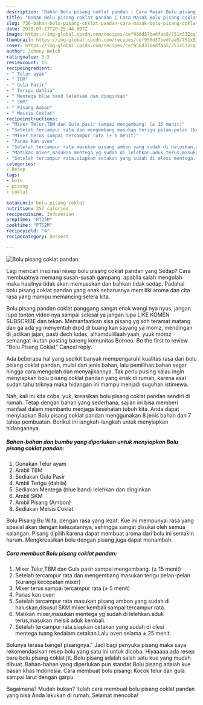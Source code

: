 ```yaml
---
description: "Bahan Bolu pisang coklat pandan | Cara Masak Bolu pisang coklat pandan Yang Enak Dan Lezat"
title: "Bahan Bolu pisang coklat pandan | Cara Masak Bolu pisang coklat pandan Yang Enak Dan Lezat"
slug: 736-bahan-bolu-pisang-coklat-pandan-cara-masak-bolu-pisang-coklat-pandan-yang-enak-dan-lezat
date: 2020-07-23T20:25:44.007Z
image: https://img-global.cpcdn.com/recipes/cef956d37bedfaa5/751x532cq70/bolu-pisang-coklat-pandan-foto-resep-utama.jpg
thumbnail: https://img-global.cpcdn.com/recipes/cef956d37bedfaa5/751x532cq70/bolu-pisang-coklat-pandan-foto-resep-utama.jpg
cover: https://img-global.cpcdn.com/recipes/cef956d37bedfaa5/751x532cq70/bolu-pisang-coklat-pandan-foto-resep-utama.jpg
author: Johnny Welch
ratingvalue: 3.5
reviewcount: 15
recipeingredient:
- " Telur ayam"
- " TBM"
- " Gula Pasir"
- " Terigu dahlia"
- " Mentega blue band lelehkan dan dinginkan"
- " SKM"
- " Pisang Ambon"
- " Meisis Coklat"
recipeinstructions:
- "Mixer Telur,TBM dan Gula pasir sampai mengembang. (± 15 menit)"
- "Setelah tercampur rata dan mengembang masukan terigu pelan-pelan (kurangi kecepatan mixer)"
- "Mixer terus sampai tercampur rata (± 5 menit)"
- "Panas kan oven"
- "Setelah tercampur rata masukan pisang ambon yang sudah di haluskan,disusul SKM.mixer kembali sampai tercampur rata."
- "Matikan mixer,masukan mentega yg sudah di lelehkan.aduk terus,masukan meisis aduk kembali."
- "Setelah tercampur rata.siapkan cetakan yang sudah di olesi mentega.tuang kedalam cetakan.Lalu oven selama ± 25 menit."
categories:
- Resep
tags:
- bolu
- pisang
- coklat

katakunci: bolu pisang coklat 
nutrition: 257 calories
recipecuisine: Indonesian
preptime: "PT25M"
cooktime: "PT52M"
recipeyield: "4"
recipecategory: Dessert

---
```



![Bolu pisang coklat pandan](https://img-global.cpcdn.com/recipes/cef956d37bedfaa5/751x532cq70/bolu-pisang-coklat-pandan-foto-resep-utama.jpg)

Lagi mencari inspirasi resep bolu pisang coklat pandan yang Sedap? Cara membuatnya memang susah-susah gampang. apabila salah mengolah maka hasilnya tidak akan memuaskan dan bahkan tidak sedap. Padahal bolu pisang coklat pandan yang enak seharusnya memiliki aroma dan cita rasa yang mampu memancing selera kita.

Bolu pisang pandan coklat panggang sangat enak wangi nya nyus, jangan lupa tonton video nya sampai selesai ya jangan lupa LIKE KOMEN SUBSCRIBE dan tekan. Memanfaatkan sisa pisang yg sdh teramat matang dan ga ada yg menyentuh drpd di buang kan sayang ya momz, mendingan di jadikan jajan, pasti dech ludes, alhamdulillaah yaah, yuuk momz semangat ikutan posting bareng komunitas Borneo. Be the first to review &#34;Bolu Pisang Coklat&#34; Cancel reply.

Ada beberapa hal yang sedikit banyak mempengaruhi kualitas rasa dari bolu pisang coklat pandan, mulai dari jenis bahan, lalu pemilihan bahan segar hingga cara mengolah dan menyajikannya. Tak perlu pusing kalau ingin menyiapkan bolu pisang coklat pandan yang enak di rumah, karena asal sudah tahu triknya maka hidangan ini mampu menjadi suguhan istimewa.


Nah, kali ini kita coba, yuk, kreasikan bolu pisang coklat pandan sendiri di rumah. Tetap dengan bahan yang sederhana, sajian ini bisa memberi manfaat dalam membantu menjaga kesehatan tubuh kita. Anda dapat menyiapkan Bolu pisang coklat pandan menggunakan 8 jenis bahan dan 7 tahap pembuatan. Berikut ini langkah-langkah untuk menyiapkan hidangannya.

<!--inarticleads1-->

##### Bahan-bahan dan bumbu yang diperlukan untuk menyiapkan Bolu pisang coklat pandan:

1. Gunakan  Telur ayam
1. Ambil  TBM
1. Sediakan  Gula Pasir
1. Ambil  Terigu (dahlia)
1. Sediakan  Mentega (blue band) lelehkan dan dinginkan
1. Ambil  SKM
1. Ambil  Pisang (Ambon)
1. Sediakan  Meisis Coklat


Bolu Pisang Bu Wita, dengan rasa yang lezat. Kue ini mempunyai rasa yang spesial akan dengan kelezatannya, sehingga sangat disukai oleh semua kalangan. Pisang dipilih karena dapat membuat aroma dari bolu ini semakin harum. Mengkreasikan bolu dengan pisang juga dapat menambah. 

<!--inarticleads2-->

##### Cara membuat Bolu pisang coklat pandan:

1. Mixer Telur,TBM dan Gula pasir sampai mengembang. (± 15 menit)
1. Setelah tercampur rata dan mengembang masukan terigu pelan-pelan (kurangi kecepatan mixer)
1. Mixer terus sampai tercampur rata (± 5 menit)
1. Panas kan oven
1. Setelah tercampur rata masukan pisang ambon yang sudah di haluskan,disusul SKM.mixer kembali sampai tercampur rata.
1. Matikan mixer,masukan mentega yg sudah di lelehkan.aduk terus,masukan meisis aduk kembali.
1. Setelah tercampur rata.siapkan cetakan yang sudah di olesi mentega.tuang kedalam cetakan.Lalu oven selama ± 25 menit.


Bolunya terasa banget pisangnya.&#34; Jadi bagi penyuka pisang maka saya rekomendasikan resep bolu yang satu ini untuk dicoba. Hiyaaaaa.ada resep baru bolu pisang coklat jtt. Bolu pisang adalah salah satu kue yang mudah dibuat. Bahan-bahan yang diperlukan pun standar Bolu pisang adalah kue basah khas Indonesia. Cara membuat bolu pisang: Kocok telur dan gula sampai larut dengan garpu. 

Bagaimana? Mudah bukan? Itulah cara membuat bolu pisang coklat pandan yang bisa Anda lakukan di rumah. Selamat mencoba!

